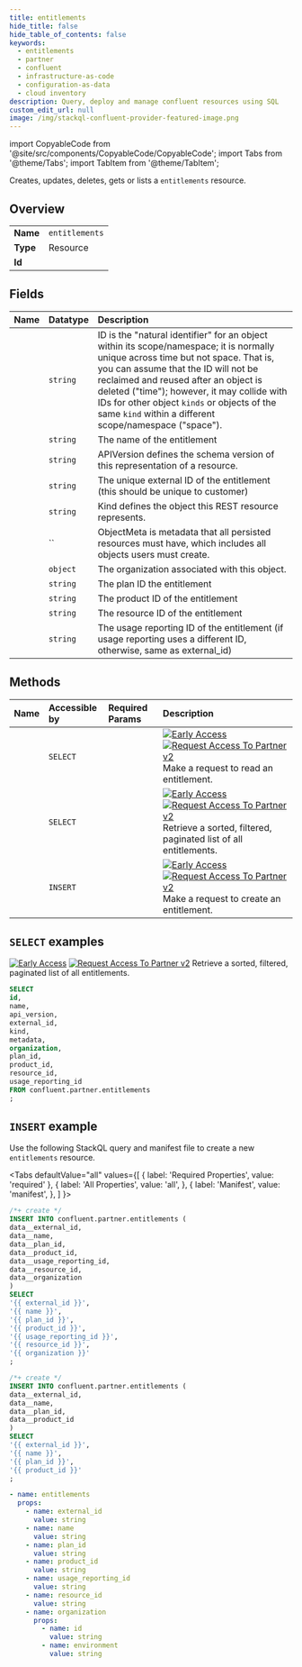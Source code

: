 ```yaml
---
title: entitlements
hide_title: false
hide_table_of_contents: false
keywords:
  - entitlements
  - partner
  - confluent
  - infrastructure-as-code
  - configuration-as-data
  - cloud inventory
description: Query, deploy and manage confluent resources using SQL
custom_edit_url: null
image: /img/stackql-confluent-provider-featured-image.png
---
```


import CopyableCode from '@site/src/components/CopyableCode/CopyableCode';
import Tabs from '@theme/Tabs';
import TabItem from '@theme/TabItem';

Creates, updates, deletes, gets or lists a <code>entitlements</code> resource.

## Overview
<table><tbody>
<tr><td><b>Name</b></td><td><code>entitlements</code></td></tr>
<tr><td><b>Type</b></td><td>Resource</td></tr>
<tr><td><b>Id</b></td><td><CopyableCode code="confluent.partner.entitlements" /></td></tr>
</tbody></table>

## Fields
| Name | Datatype | Description |
|:-----|:---------|:------------|
| <CopyableCode code="id" /> | `string` | ID is the "natural identifier" for an object within its scope/namespace; it is normally unique across time but not space. That is, you can assume that the ID will not be reclaimed and reused after an object is deleted ("time"); however, it may collide with IDs for other object `kinds` or objects of the same `kind` within a different scope/namespace ("space"). |
| <CopyableCode code="name" /> | `string` | The name of the entitlement |
| <CopyableCode code="api_version" /> | `string` | APIVersion defines the schema version of this representation of a resource. |
| <CopyableCode code="external_id" /> | `string` | The unique external ID of the entitlement (this should be unique to customer) |
| <CopyableCode code="kind" /> | `string` | Kind defines the object this REST resource represents. |
| <CopyableCode code="metadata" /> | `` | ObjectMeta is metadata that all persisted resources must have, which includes all objects users must create. |
| <CopyableCode code="organization" /> | `object` | The organization associated with this object. |
| <CopyableCode code="plan_id" /> | `string` | The plan ID the entitlement |
| <CopyableCode code="product_id" /> | `string` | The product ID of the entitlement |
| <CopyableCode code="resource_id" /> | `string` | The resource ID of the entitlement |
| <CopyableCode code="usage_reporting_id" /> | `string` | The usage reporting ID of the entitlement (if usage reporting uses a different ID, otherwise, same as external_id) |

## Methods
| Name | Accessible by | Required Params | Description |
|:-----|:--------------|:----------------|:------------|
| <CopyableCode code="get_partner_v2entitlement" /> | `SELECT` | <CopyableCode code="id" /> | [![Early Access](https://img.shields.io/badge/Lifecycle%20Stage-Early%20Access-%2345c6e8)](#section/Versioning/API-Lifecycle-Policy) [![Request Access To Partner v2](https://img.shields.io/badge/-Request%20Access%20To%20Partner%20v2-%23bc8540)](mailto:ccloud-api-access+partner-v2-early-access@confluent.io?subject=Request%20to%20join%20partner/v2%20API%20Early%20Access&body=I%E2%80%99d%20like%20to%20join%20the%20Confluent%20Cloud%20API%20Early%20Access%20for%20partner/v2%20to%20provide%20early%20feedback%21%20My%20Cloud%20Organization%20ID%20is%20%3Cretrieve%20from%20https%3A//confluent.cloud/settings/billing/payment%3E.) Make a request to read an entitlement. |
| <CopyableCode code="list_partner_v2entitlements" /> | `SELECT` | <CopyableCode code="" /> | [![Early Access](https://img.shields.io/badge/Lifecycle%20Stage-Early%20Access-%2345c6e8)](#section/Versioning/API-Lifecycle-Policy) [![Request Access To Partner v2](https://img.shields.io/badge/-Request%20Access%20To%20Partner%20v2-%23bc8540)](mailto:ccloud-api-access+partner-v2-early-access@confluent.io?subject=Request%20to%20join%20partner/v2%20API%20Early%20Access&body=I%E2%80%99d%20like%20to%20join%20the%20Confluent%20Cloud%20API%20Early%20Access%20for%20partner/v2%20to%20provide%20early%20feedback%21%20My%20Cloud%20Organization%20ID%20is%20%3Cretrieve%20from%20https%3A//confluent.cloud/settings/billing/payment%3E.) Retrieve a sorted, filtered, paginated list of all entitlements. |
| <CopyableCode code="create_partner_v2entitlement" /> | `INSERT` | <CopyableCode code="" /> | [![Early Access](https://img.shields.io/badge/Lifecycle%20Stage-Early%20Access-%2345c6e8)](#section/Versioning/API-Lifecycle-Policy) [![Request Access To Partner v2](https://img.shields.io/badge/-Request%20Access%20To%20Partner%20v2-%23bc8540)](mailto:ccloud-api-access+partner-v2-early-access@confluent.io?subject=Request%20to%20join%20partner/v2%20API%20Early%20Access&body=I%E2%80%99d%20like%20to%20join%20the%20Confluent%20Cloud%20API%20Early%20Access%20for%20partner/v2%20to%20provide%20early%20feedback%21%20My%20Cloud%20Organization%20ID%20is%20%3Cretrieve%20from%20https%3A//confluent.cloud/settings/billing/payment%3E.) Make a request to create an entitlement. |

## `SELECT` examples

[![Early Access](https://img.shields.io/badge/Lifecycle%20Stage-Early%20Access-%2345c6e8)](#section/Versioning/API-Lifecycle-Policy) [![Request Access To Partner v2](https://img.shields.io/badge/-Request%20Access%20To%20Partner%20v2-%23bc8540)](mailto:ccloud-api-access+partner-v2-early-access@confluent.io?subject=Request%20to%20join%20partner/v2%20API%20Early%20Access&body=I%E2%80%99d%20like%20to%20join%20the%20Confluent%20Cloud%20API%20Early%20Access%20for%20partner/v2%20to%20provide%20early%20feedback%21%20My%20Cloud%20Organization%20ID%20is%20%3Cretrieve%20from%20https%3A//confluent.cloud/settings/billing/payment%3E.) Retrieve a sorted, filtered, paginated list of all entitlements.


```sql
SELECT
id,
name,
api_version,
external_id,
kind,
metadata,
organization,
plan_id,
product_id,
resource_id,
usage_reporting_id
FROM confluent.partner.entitlements
;
```
## `INSERT` example

Use the following StackQL query and manifest file to create a new <code>entitlements</code> resource.

<Tabs
    defaultValue="all"
    values={[
        { label: 'Required Properties', value: 'required' },
        { label: 'All Properties', value: 'all', },
        { label: 'Manifest', value: 'manifest', },
    ]
}>
<TabItem value="all">

```sql
/*+ create */
INSERT INTO confluent.partner.entitlements (
data__external_id,
data__name,
data__plan_id,
data__product_id,
data__usage_reporting_id,
data__resource_id,
data__organization
)
SELECT 
'{{ external_id }}',
'{{ name }}',
'{{ plan_id }}',
'{{ product_id }}',
'{{ usage_reporting_id }}',
'{{ resource_id }}',
'{{ organization }}'
;
```
</TabItem>

<TabItem value="required">

```sql
/*+ create */
INSERT INTO confluent.partner.entitlements (
data__external_id,
data__name,
data__plan_id,
data__product_id
)
SELECT 
'{{ external_id }}',
'{{ name }}',
'{{ plan_id }}',
'{{ product_id }}'
;
```
</TabItem>

<TabItem value="manifest">

```yaml
- name: entitlements
  props:
    - name: external_id
      value: string
    - name: name
      value: string
    - name: plan_id
      value: string
    - name: product_id
      value: string
    - name: usage_reporting_id
      value: string
    - name: resource_id
      value: string
    - name: organization
      props:
        - name: id
          value: string
        - name: environment
          value: string

```
</TabItem>
</Tabs>
